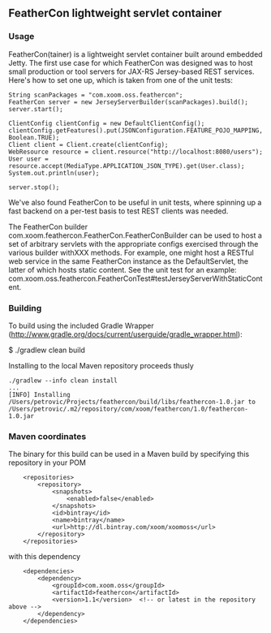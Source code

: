 FeatherCon lightweight servlet container
----------------------------------------

### Usage

FeatherCon(tainer) is a lightweight servlet container built around embedded Jetty.  The first use case for which FeatherCon
was designed was to host small production or tool servers for JAX-RS Jersey-based REST services.  Here's how to set
one up, which is taken from one of the unit tests:

    String scanPackages = "com.xoom.oss.feathercon";
    FeatherCon server = new JerseyServerBuilder(scanPackages).build();
    server.start();

    ClientConfig clientConfig = new DefaultClientConfig();
    clientConfig.getFeatures().put(JSONConfiguration.FEATURE_POJO_MAPPING, Boolean.TRUE);
    Client client = Client.create(clientConfig);
    WebResource resource = client.resource("http://localhost:8080/users");
    User user = resource.accept(MediaType.APPLICATION_JSON_TYPE).get(User.class);
    System.out.println(user);

    server.stop();

We've also found FeatherCon to be useful in unit tests, where spinning up a fast backend on a per-test basis to test
REST clients was needed.

The FeatherCon builder com.xoom.feathercon.FeatherCon.FeatherConBuilder can be used to host a set of arbitrary servlets
with the appropriate configs exercised through the various builder withXXX methods.  For example, one might host a
RESTful web service in the same FeatherCon instance as the DefaultServlet, the latter of which hosts static content.
See the unit test for an example:  com.xoom.oss.feathercon.FeatherConTest#testJerseyServerWithStaticContent.

### Building

To build using the included Gradle Wrapper (http://www.gradle.org/docs/current/userguide/gradle_wrapper.html):

$ ./gradlew clean build

Installing to the local Maven repository proceeds thusly

    ./gradlew --info clean install
    ...
    [INFO] Installing /Users/petrovic/Projects/feathercon/build/libs/feathercon-1.0.jar to /Users/petrovic/.m2/repository/com/xoom/feathercon/1.0/feathercon-1.0.jar

### Maven coordinates

The binary for this build can be used in a Maven build by specifying this repository in your POM

        <repositories>
            <repository>
                <snapshots>
                    <enabled>false</enabled>
                </snapshots>
                <id>bintray</id>
                <name>bintray</name>
                <url>http://dl.bintray.com/xoom/xoomoss</url>
            </repository>
        </repositories>

with this dependency

        <dependencies>
            <dependency>
                <groupId>com.xoom.oss</groupId>
                <artifactId>feathercon</artifactId>
                <version>1.1</version>  <!-- or latest in the repository above -->
            </dependency>
        </dependencies>
